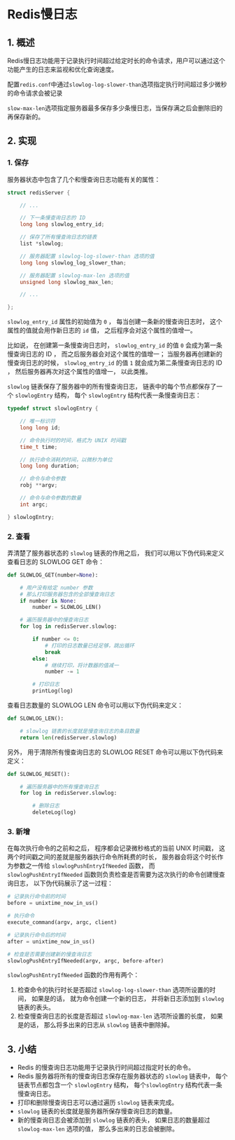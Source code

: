 # Redis慢日志

## 1. 概述

Redis慢日志功能用于记录执行时间超过给定时长的命令请求，用户可以通过这个功能产生的日志来监视和优化查询速度。



配置`redis.conf`中通过`slowlog-log-slower-than`选项指定执行时间超过多少微秒的命令请求会被记录

`slow-max-len`选项指定服务器最多保存多少条慢日志，当保存满之后会删除旧的再保存新的。



## 2. 实现

### 1. 保存

服务器状态中包含了几个和慢查询日志功能有关的属性：

```c
struct redisServer {

    // ...

    // 下一条慢查询日志的 ID
    long long slowlog_entry_id;

    // 保存了所有慢查询日志的链表
    list *slowlog;

    // 服务器配置 slowlog-log-slower-than 选项的值
    long long slowlog_log_slower_than;

    // 服务器配置 slowlog-max-len 选项的值
    unsigned long slowlog_max_len;

    // ...

};
```

`slowlog_entry_id` 属性的初始值为 `0` ， 每当创建一条新的慢查询日志时， 这个属性的值就会用作新日志的 `id` 值， 之后程序会对这个属性的值增一。

比如说， 在创建第一条慢查询日志时， `slowlog_entry_id` 的值 `0` 会成为第一条慢查询日志的 ID ， 而之后服务器会对这个属性的值增一； 当服务器再创建新的慢查询日志的时候， `slowlog_entry_id` 的值 `1` 就会成为第二条慢查询日志的 ID ， 然后服务器再次对这个属性的值增一， 以此类推。

`slowlog` 链表保存了服务器中的所有慢查询日志， 链表中的每个节点都保存了一个 `slowlogEntry` 结构， 每个 `slowlogEntry` 结构代表一条慢查询日志：

```c
typedef struct slowlogEntry {

    // 唯一标识符
    long long id;

    // 命令执行时的时间，格式为 UNIX 时间戳
    time_t time;

    // 执行命令消耗的时间，以微秒为单位
    long long duration;

    // 命令与命令参数
    robj **argv;

    // 命令与命令参数的数量
    int argc;

} slowlogEntry;
```

### 2. 查看

弄清楚了服务器状态的 `slowlog` 链表的作用之后， 我们可以用以下伪代码来定义查看日志的 SLOWLOG GET 命令：

```python
def SLOWLOG_GET(number=None):

    # 用户没有给定 number 参数
    # 那么打印服务器包含的全部慢查询日志
    if number is None:
        number = SLOWLOG_LEN()

    # 遍历服务器中的慢查询日志
    for log in redisServer.slowlog:

        if number <= 0:
            # 打印的日志数量已经足够，跳出循环
            break
        else:
            # 继续打印，将计数器的值减一
            number -= 1

        # 打印日志
        printLog(log)
```

查看日志数量的 SLOWLOG LEN 命令可以用以下伪代码来定义：

```python
def SLOWLOG_LEN():

    # slowlog 链表的长度就是慢查询日志的条目数量
    return len(redisServer.slowlog)
```

另外， 用于清除所有慢查询日志的 SLOWLOG RESET 命令可以用以下伪代码来定义：

```python
def SLOWLOG_RESET():

    # 遍历服务器中的所有慢查询日志
    for log in redisServer.slowlog:

        # 删除日志
        deleteLog(log)
```

### 3. 新增

在每次执行命令的之前和之后， 程序都会记录微秒格式的当前 UNIX 时间戳， 这两个时间戳之间的差就是服务器执行命令所耗费的时长， 服务器会将这个时长作为参数之一传给 `slowlogPushEntryIfNeeded` 函数， 而 `slowlogPushEntryIfNeeded` 函数则负责检查是否需要为这次执行的命令创建慢查询日志， 以下伪代码展示了这一过程：

```python
# 记录执行命令前的时间
before = unixtime_now_in_us()

# 执行命令
execute_command(argv, argc, client)

# 记录执行命令后的时间
after = unixtime_now_in_us()

# 检查是否需要创建新的慢查询日志
slowlogPushEntryIfNeeded(argv, argc, before-after)
```

`slowlogPushEntryIfNeeded` 函数的作用有两个：

1. 检查命令的执行时长是否超过 `slowlog-log-slower-than` 选项所设置的时间， 如果是的话， 就为命令创建一个新的日志， 并将新日志添加到 `slowlog` 链表的表头。
2. 检查慢查询日志的长度是否超过 `slowlog-max-len` 选项所设置的长度， 如果是的话， 那么将多出来的日志从 `slowlog` 链表中删除掉。



## 3. 小结

- Redis 的慢查询日志功能用于记录执行时间超过指定时长的命令。
- Redis 服务器将所有的慢查询日志保存在服务器状态的 `slowlog` 链表中， 每个链表节点都包含一个 `slowlogEntry` 结构， 每个`slowlogEntry` 结构代表一条慢查询日志。
- 打印和删除慢查询日志可以通过遍历 `slowlog` 链表来完成。
- `slowlog` 链表的长度就是服务器所保存慢查询日志的数量。
- 新的慢查询日志会被添加到 `slowlog` 链表的表头， 如果日志的数量超过 `slowlog-max-len` 选项的值， 那么多出来的日志会被删除。